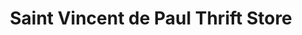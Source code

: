 ---
title: "Saint Vincent de Paul Thrift Store"
url: /renton/saint-vincent-de-paul-thrift-store/
shop: charity
---